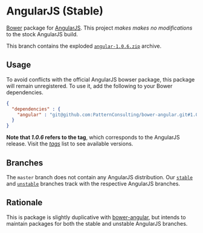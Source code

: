 # AngularJS (Stable)

[Bower](https://github.com/twitter/bower) package for [AngularJS](http://angularjs.org/). This project _makes makes no modifications_ to the stock AngularJS build.

This branch contains the exploded [`angular-1.0.6.zip`](http://code.angularjs.org/1.0.6/angular-1.0.6.zip) archive.

## Usage

To avoid conflicts with the official AngularJS bowser package, this package will remain unregistered. To use it, add the following to your Bower dependencies.

```json
{
  "dependencies" : {
    "angular" : "git@github.com:PatternConsulting/bower-angular.git#1.0.6"
  }
}
```

**Note that _1.0.6_ refers to the tag**, which corresponds to the AngularJS release. Visit the [_tags_](https://github.com/PatternConsulting/bower-angular/tags) list to see available versions.

## Branches

The `master` branch does not contain any AngularJS distribution. Our [`stable`](https://github.com/PatternConsulting/bower-angular/tree/stable) and [`unstable`](https://github.com/PatternConsulting/bower-angular/tree/unstable) branches track with the respective AngularJS branches.

## Rationale

This is package is slightly duplicative with [bower-angular](https://github.com/angular/bower-angular), but intends to maintain packages for both the stable and unstable AngularJS branches.
